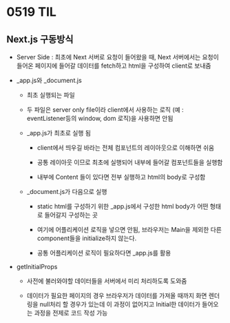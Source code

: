 # 0519 TIL

## Next.js 구동방식

- Server Side : 최초에 Next 서버로 요청이 들어왔을 때, Next 서버에서는 요청이 들어온 페이지에 들어갈 데이터를 fetch하고 html을 구성하여 client로 보내줌

- _app.js와 _document.js

    - 최초 실행되는 파일

    - 두 파일은 server only file이라 client에서 사용하는 로직 (예 : eventListener등의 window, dom 로직)을 사용하면 안됨

    - _app.js가 최초로 실행 됨
        
        - client에서 띄우길 바라는 전체 컴포넌트의 레이아웃으로 이해하면 쉬움

        - 공통 레이아웃 이므로 최초에 실행되어 내부에 들어갈 컴포넌트들을 실행함

        - 내부에 Content 들이 있다면 전부 실행하고 html의 body로 구성함

    - _document.js가 다음으로 실행

        - static html를 구성하기 위한 _app.js에서 구성한 html body가 어떤 형태로 들어갈지 구성하는 곳

        - 여기에 어플리케이션 로직을 넣으면 안됨, 브라우저는 Main을 제외한 다른 component들을 initialize하지 않는다. 

        - 공통 어플리케이션 로직이 필요하다면 _app.js를 활용

- getInitialProps

    - 사전에 불러와야할 데이터들을 서버에서 미리 처리하도록 도와줌

    - 데이터가 필요한 페이지의 경우 브라우저가 데이터를 가져올 때까지 화면 렌더링을 null처리 할 경우가 있는데 이 과정이 없어지고 Initial한 데이터가 들어오는 과정을 전제로 코드 작성 가능